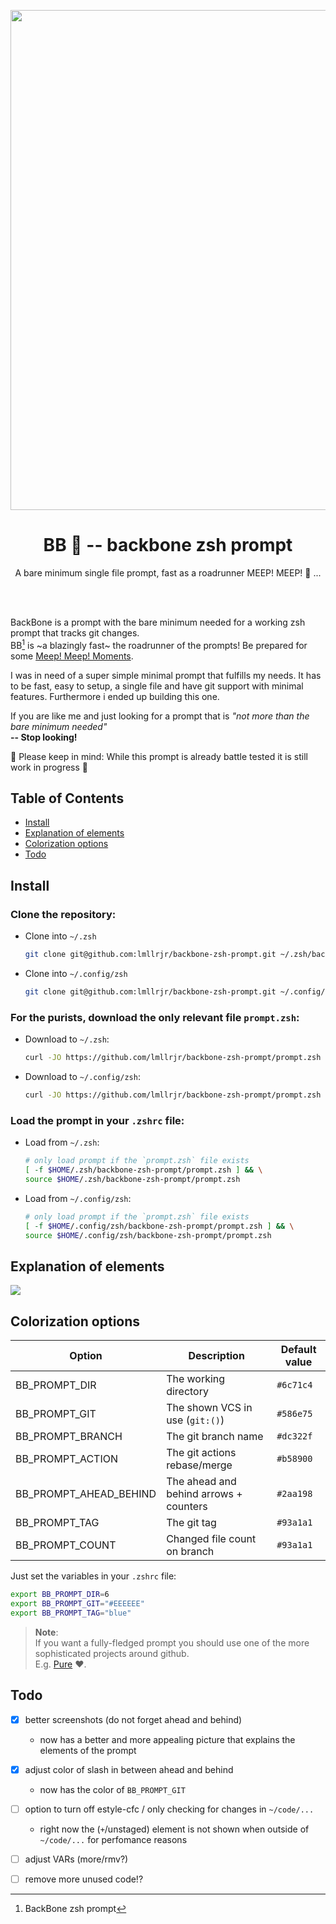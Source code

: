 <p align="center"><img src="https://i.imgur.com/2faISPH.png" width="800"></p>
<h1 align="center">BB 🦴 -- backbone zsh prompt</h1>
<p align="center">A bare minimum single file prompt, fast as a roadrunner MEEP! MEEP! 💨 ...</p>

<br><br>

BackBone is a prompt with the bare minimum needed for a working zsh prompt that tracks git changes.  
BB[^1] is ~a blazingly fast~ the roadrunner of the prompts! Be prepared for some [Meep! Meep! Moments](https://youtu.be/Hd2JgADY9d8).

I was in need of a super simple minimal prompt that fulfills my needs. It has to be fast, easy to setup, a single file and have git support with minimal features. Furthermore i ended up building this one.

If you are like me and just looking for a prompt that is _"not more than the bare minimum needed"_  
**-- Stop looking!**

🚧 Please keep in mind: While this prompt is already battle tested it is still work in progress 🚧

## Table of Contents
* [Install](#install)
* [Explanation of elements](#explanation-of-elements)
* [Colorization options](#colorization-options)
* [Todo](#todo)

## Install
### Clone the repository:
* Clone into `~/.zsh`
  ```zsh
  git clone git@github.com:lmllrjr/backbone-zsh-prompt.git ~/.zsh/backbone-zsh-prompt
  ```
* Clone into `~/.config/zsh`
  ```zsh
  git clone git@github.com:lmllrjr/backbone-zsh-prompt.git ~/.config/zsh/backbone-zsh-prompt
  ```

### For the purists, download the only relevant file `prompt.zsh`:
* Download to `~/.zsh`:
  ```zsh
  curl -JO https://github.com/lmllrjr/backbone-zsh-prompt/prompt.zsh --create-dirs --output-dir ~/.zsh/backbone-zsh-prompt
  ```
* Download to `~/.config/zsh`:
  ```zsh
  curl -JO https://github.com/lmllrjr/backbone-zsh-prompt/prompt.zsh --create-dirs --output-dir ~/.config/zsh/backbone-zsh-prompt
  ```

### Load the prompt in your `.zshrc` file:
* Load from `~/.zsh`:
  ```zsh
  # only load prompt if the `prompt.zsh` file exists
  [ -f $HOME/.zsh/backbone-zsh-prompt/prompt.zsh ] && \
  source $HOME/.zsh/backbone-zsh-prompt/prompt.zsh
  ```
* Load from `~/.config/zsh`:
  ```zsh
  # only load prompt if the `prompt.zsh` file exists
  [ -f $HOME/.config/zsh/backbone-zsh-prompt/prompt.zsh ] && \
  source $HOME/.config/zsh/backbone-zsh-prompt/prompt.zsh
  ```

## Explanation of elements
![](https://i.imgur.com/rR2qmX3.png)

## Colorization options
| Option                 | Description                            | Default value |
|------------------------|----------------------------------------|---------------|
| BB_PROMPT_DIR          | The working directory                  | `#6c71c4`     |
| BB_PROMPT_GIT          | The shown VCS in use (`git:()`)        | `#586e75`     |
| BB_PROMPT_BRANCH       | The git branch name                    | `#dc322f`     |
| BB_PROMPT_ACTION       | The git actions rebase/merge           | `#b58900`     |
| BB_PROMPT_AHEAD_BEHIND | The ahead and behind arrows + counters | `#2aa198`     |
| BB_PROMPT_TAG          | The git tag                            | `#93a1a1`     |
| BB_PROMPT_COUNT        | Changed file count on branch           | `#93a1a1`     |

Just set the variables in your `.zshrc` file:
```zsh
export BB_PROMPT_DIR=6
export BB_PROMPT_GIT="#EEEEEE"
export BB_PROMPT_TAG="blue"
```

>**Note**:  
>If you want a fully-fledged prompt you should use one of the more sophisticated projects around github.  
>E.g. [Pure](https://github.com/sindresorhus/pure) ❤️.

## Todo
- [x] better screenshots (do not forget ahead and behind)
  - now has a better and more appealing picture that explains the elements of the prompt
- [x] adjust color of slash in between ahead and behind
  - now has the color of `BB_PROMPT_GIT`
- [ ] option to turn off estyle-cfc / only checking for changes in `~/code/...`
  - right now the (`+`/unstaged) element is not shown when outside of `~/code/...` for perfomance reasons
- [ ] adjust VARs (more/rmv?)
- [ ] remove more unused code!?


[^1]: BackBone zsh prompt
